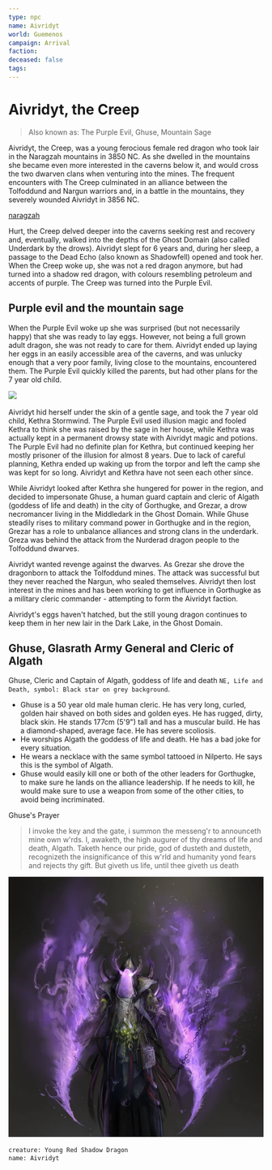 ```yaml
---
type: npc
name: Aivridyt
world: Guemenos
campaign: Arrival
faction: 
deceased: false
tags:
---
```


# Aivridyt, the Creep
> Also known as: The Purple Evil, Ghuse, Mountain Sage

Aivridyt, the Creep, was a young ferocious female red dragon who took lair in the Naragzah mountains in 3850 NC. As she dwelled in the mountains she became even more interested in the caverns below it, and would cross the two dwarven clans when venturing into the mines. The frequent encounters with The Creep culminated in an alliance between the Tolfoddund and Nargun warriors and, in a battle in the mountains, they severely wounded Aivridyt in 3856 NC.

[naragzah](../locations/naragzah.md)

Hurt, the Creep delved deeper into the caverns seeking rest and recovery and, eventually, walked into the depths of the Ghost Domain (also called Underdark by the drows). Aivridyt slept for 6 years and, during her sleep, a passage to the Dead Echo (also known as Shadowfell) opened and took her. When the Creep woke up, she was not a red dragon anymore, but had turned into a shadow red dragon, with colours resembling petroleum and accents of purple. The Creep was turned into the Purple Evil.

## Purple evil and the mountain sage

When the Purple Evil woke up she was surprised (but not necessarily happy) that she was ready to lay eggs. However, not being a full grown adult dragon, she was not ready to care for them. Aivridyt ended up laying her eggs in an easily accessible area of the caverns, and was unlucky enough that a very poor family, living close to the mountains, encountered them. The Purple Evil quickly killed the parents, but had other plans for the 7 year old child.

![](_aux/Pasted%20image%2020230326123500.png)

Aivridyt hid herself under the skin of a gentle sage, and took the 7 year old child, Kethra Stormwind. The Purple Evil used illusion magic and fooled Kethra to think she was raised by the sage in her house, while Kethra was actually kept in a permanent drowsy state with Aivridyt magic and potions. The Purple Evil had no definite plan for Kethra, but continued keeping her mostly prisoner of the illusion for almost 8 years. Due to lack of careful planning, Kethra ended up waking up from the torpor and left the camp she was kept for so long. Aivridyt and Kethra have not seen each other since.

While Aivridyt looked after Kethra she hungered for power in the region, and decided to impersonate Ghuse, a human guard captain and cleric of Algath (goddess of life and death) in the city of Gorthugke, and Grezar, a drow necromancer living in the Middledark in the Ghost Domain. While Ghuse steadily rises to military command power in Gorthugke and in the region, Grezar has a role to unbalance alliances and strong clans in the underdark. Greza was behind the attack from the Nurderad dragon people to the Tolfoddund dwarves.

Aivridyt wanted revenge against the dwarves. As Grezar she drove the dragonborn to attack the Tolfoddund mines. The attack was successful but they never reached the Nargun, who sealed themselves. Aivridyt then lost interest in the mines and has been working to get influence in Gorthugke as a military cleric commander - attempting to form the Aivridyt faction.

Aivridyt's eggs haven't hatched, but the still young dragon continues to keep them in her new lair in the Dark Lake, in the Ghost Domain.

## Ghuse, Glasrath Army General and Cleric of Algath

Ghuse, Cleric and Captain of Algath, goddess of life and death `NE, Life and Death, symbol: Black star on grey background`.

- Ghuse is a 50 year old male human cleric. He has very long, curled, golden hair shaved on both sides and golden eyes. He has rugged, dirty, black skin. He stands 177cm (5'9") tall and has a muscular build. He has a diamond-shaped, average face. He has severe scoliosis.
- He worships Algath the goddess of life and death. He has a bad joke for every situation.
- He wears a necklace with the same symbol tattooed in Nilperto. He says this is the symbol of Algath. 
- Ghuse would easily kill one or both of the other leaders for Gorthugke, to make sure he lands on the alliance leadership. If he needs to kill, he would make sure to use a weapon from some of the other cities, to avoid being incriminated.

Ghuse's Prayer
> I invoke the key and the gate, i summon the messeng'r to announceth mine own w'rds. I, awaketh, the high augurer of thy dreams of life and death, Algath. Taketh hence our pride, god of dusteth and dusteth, recognizeth the insignificance of this w'rld and humanity yond fears and rejects thy gift. But giveth us life, until thee giveth us death

![](_aux/Pasted%20image%2020230326124117.png)

```statblock
creature: Young Red Shadow Dragon
name: Aivridyt
```
